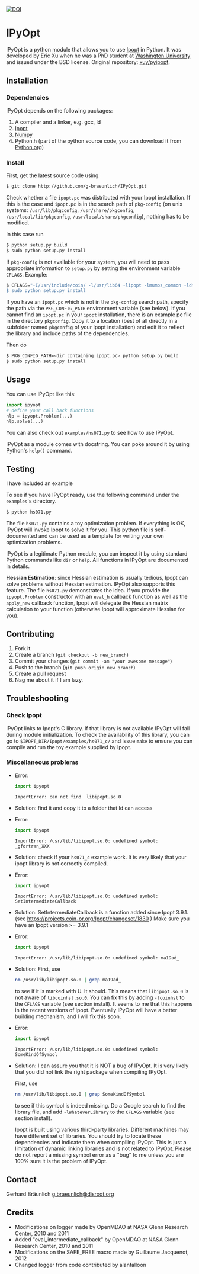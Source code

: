 [![DOI](https://zenodo.org/badge/143015117.svg)](https://zenodo.org/badge/latestdoi/143015117)

# IPyOpt

IPyOpt is a python module that allows you to use
[Ipopt](http://www.coin-or.org/Ipopt/) in Python.
It was developed by Eric Xu when he was a PhD student at [Washington
University](https://wustl.edu/) and issued under the BSD license.
Original repository: [xuy/pyipopt](https://github.com/xuy/pyipopt).

## Installation

### Dependencies

IPyOpt depends on the following packages:

1. A compiler and a linker, e.g. gcc, ld
2. [Ipopt](https://projects.coin-or.org/Ipopt)
3. [Numpy](http://numpy.scipy.org/)
4. Python.h (part of the python source code, you can download it from
   [Python.org](http://python.org))

### Install

First, get the latest source code using:

```sh
$ git clone http://github.com/g-braeunlich/IPyOpt.git
```

Check whether a file `ipopt.pc` was distributed with your Ipopt installation.
If this is the case and `ipopt.pc` is in the search path of `pkg-config`
(on unix systems:
`/usr/lib/pkgconfig`, `/usr/share/pkgconfig`, `/usr/local/lib/pkgconfig`,
`/usr/local/share/pkgconfig`), nothing has to be modified.

In this case run

```sh
$ python setup.py build
$ sudo python setup.py install
```
	
If `pkg-config` is not available for your system, you will need to
pass appropriate information to `setup.py` by setting the environment
variable `CFLAGS`. Example:
```sh
$ CFLAGS="-I/usr/include/coin/ -l/usr/lib64 -lipopt -lmumps_common -ldmumps -lzmumps -lsmumps -lcmumps -llapack -lblas -lblas -lblas -lm  -ldl' ./setup.py build
$ sudo python setup.py install
```
	
If you have an `ipopt.pc` which is not in the `pkg-config` search path,
specify the path via the `PKG_CONFIG_PATH` environment variable (see below).
If you cannot find an `ipopt.pc` in your `ipopt` installation, there is an
example pc file in the directory `pkgconfig`.
Copy it to a location (best of all directly in a subfolder named
`pkgconfig` of your Ipopt installation) and edit it to reflect the
library and include paths of the dependencies.

Then do

```sh
$ PKG_CONFIG_PATH=<dir containing ipopt.pc> python setup.py build
$ sudo python setup.py install
```

## Usage

You can use IPyOpt like this:

```python
import ipyopt
# define your call back functions
nlp = ipyopt.Problem(...)
nlp.solve(...)
```

You can also check out `examples/hs071.py` to see how to use IPyOpt.

IPyOpt as a module comes with docstring. You can poke around 
it by using Python's `help()` command.

## Testing

I have included an example 

To see if you have IPyOpt ready, use the following command under the
`examples`'s directory. 

```sh
$ python hs071.py
```
	
The file `hs071.py` contains a toy optimization problem. If everything
is OK, IPyOpt will invoke Ipopt to solve it for you. This python file
is self-documented and can be used as a template for writing your own
optimization problems. 

IPyOpt is a legitimate Python module, you can inspect it by using
standard Python commands like `dir` or `help`. All functions in
IPyOpt are documented in details.

**Hessian Estimation**: since Hessian estimation is usually tedious,
Ipopt can solve problems without Hessian estimation. IPyOpt also
supports this feature. The file `hs071.py` demonstrates the idea. If
you provide the `ipyopt.Problem` constructor with an `eval_h` callback
function as well as the `apply_new` callback function, Ipopt will
delegate the Hessian matrix calculation to your function (otherwise
Ipopt will approximate Hessian for you).

## Contributing

1. Fork it.
2. Create a branch (`git checkout -b new_branch`)
3. Commit your changes (`git commit -am "your awesome message"`)
4. Push to the branch (`git push origin new_branch`)
5. Create a pull request
6. Nag me about it if I am lazy.

## Troubleshooting

### Check Ipopt

IPyOpt links to Ipopt's C library. If that library is not available IPyOpt will fail
during module initialization. To check the availability of this library, you can go to
`$IPOPT_DIR/Ipopt/examples/hs071_c/`
and issue `make` to ensure you can compile and run the toy example supplied by Ipopt. 

### Miscellaneous problems

* Error:
  ```python
  import ipyopt
  ```
  ```
  ImportError: can not find  libipopt.so.0
  ```

* Solution:
  find it and copy it to a folder that ld can access

* Error:
  ```python
  import ipyopt
  ```
  ```
  ImportError: /usr/lib/libipopt.so.0: undefined symbol: _gfortran_XXX
  ```

* Solution: 
  check if your `hs071_c` example work. It is very likely that your
  ipopt library is not correctly compiled.

* Error:
  ```python
  import ipyopt
  ```
  ```
  ImportError: /usr/lib/libipopt.so.0: undefined symbol: SetIntermediateCallback
  ```

* Solution:
  SetIntermediateCallback is a function added since Ipopt 3.9.1.
  (see https://projects.coin-or.org/Ipopt/changeset/1830 )
  Make sure you have an Ipopt version >= 3.9.1

* Error:
  ```python
  import ipyopt
  ```
  ```
  ImportError: /usr/lib/libipopt.so.0: undefined symbol: ma19ad_
  ```

* Solution:
  First, use 
  ```sh
  nm /usr/lib/libipopt.so.0 | grep ma19ad_ 
  ```
  to see if it is marked with U. It should. This means that
  `libipopt.so.0` is not aware of `libcoinhsl.so.0`. You can fix this by
  adding `-lcoinhsl` to the `CFLAGS` variable (see section install). It seems to me that
  this happens in the recent versions of ipopt. Eventually IPyOpt
  will have a better building mechanism, and I will fix this soon. 

* Error:
  ```python
  import ipyopt
  ```
  ```
  ImportError: /usr/lib/libipopt.so.0: undefined symbol: SomeKindOfSymbol
  ```
	
* Solution:
  I can assure you that it is NOT a bug of IPyOpt. It is very
  likely that you did not link the right package when compiling
  IPyOpt. 
	
  First, use 
  ```sh
  nm /usr/lib/libipopt.so.0 | grep SomeKindOfSymbol
  ```
  to see if this symbol is indeed missing. Do a Google search to find the library file, and 
  add `-lWhateverLibrary` to the `CFLAGS` variable (see section install). 
	
  Ipopt is built using various third-party libraries. Different
  machines may have different set of libraries. You should 
  try to locate these dependencies and indicate them when compiling
  IPyOpt. This is just a limitation of dynamic linking libraries
  and is not related to IPyOpt. Please do not report a missing symbol
  error as a "bug" to me unless you are 100% sure it is the problem
  of IPyOpt.
	

## Contact

Gerhard Bräunlich <g.braeunlich@disroot.org>

## Credits
* Modifications on logger made by OpenMDAO at NASA Glenn Research Center, 2010 and 2011
* Added "eval_intermediate_callback" by OpenMDAO at NASA Glenn Research Center, 2010 and 2011
* Modifications on the SAFE_FREE macro made by Guillaume Jacquenot, 2012
* Changed logger from code contributed by alanfalloon
